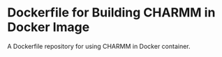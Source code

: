 # Dockerfile for Building CHARMM in Docker Image

A Dockerfile repository for using CHARMM in Docker container. 

